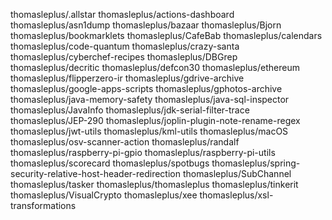 thomasleplus/.allstar
thomasleplus/actions-dashboard
thomasleplus/asn1dump
thomasleplus/bazaar
thomasleplus/Bjorn
thomasleplus/bookmarklets
thomasleplus/CafeBab
thomasleplus/calendars
thomasleplus/code-quantum
thomasleplus/crazy-santa
thomasleplus/cyberchef-recipes
thomasleplus/DBGrep
thomasleplus/decritic
thomasleplus/defcon30
thomasleplus/ethereum
thomasleplus/flipperzero-ir
thomasleplus/gdrive-archive
thomasleplus/google-apps-scripts
thomasleplus/gphotos-archive
thomasleplus/java-memory-safety
thomasleplus/java-sql-inspector
thomasleplus/JavaInfo
thomasleplus/jdk-serial-filter-trace
thomasleplus/JEP-290
thomasleplus/joplin-plugin-note-rename-regex
thomasleplus/jwt-utils
thomasleplus/kml-utils
thomasleplus/macOS
thomasleplus/osv-scanner-action
thomasleplus/randalf
thomasleplus/raspberry-pi-gpio
thomasleplus/raspberry-pi-utils
thomasleplus/scorecard
thomasleplus/spotbugs
thomasleplus/spring-security-relative-host-header-redirection
thomasleplus/SubChannel
thomasleplus/tasker
thomasleplus/thomasleplus
thomasleplus/tinkerit
thomasleplus/VisualCrypto
thomasleplus/xee
thomasleplus/xsl-transformations


